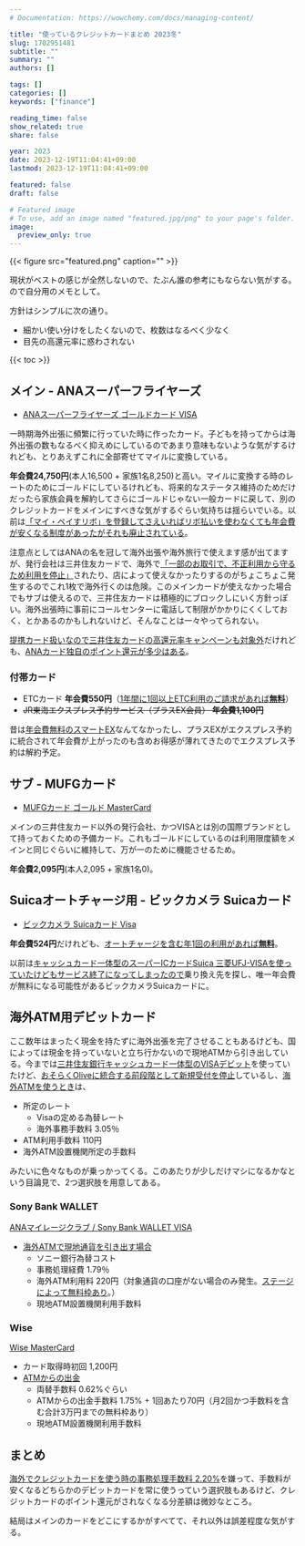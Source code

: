 ```yaml
---
# Documentation: https://wowchemy.com/docs/managing-content/

title: "使っているクレジットカードまとめ 2023冬"
slug: 1702951481
subtitle: ""
summary: ""
authors: []

tags: []
categories: []
keywords: ["finance"]

reading_time: false
show_related: true
share: false

year: 2023
date: 2023-12-19T11:04:41+09:00
lastmod: 2023-12-19T11:04:41+09:00

featured: false
draft: false

# Featured image
# To use, add an image named "featured.jpg/png" to your page's folder.
image:
  preview_only: true
---
```


{{< figure src="featured.png" caption="" >}}

現状がベストの感じが全然しないので、たぶん誰の参考にもならない気がする。ので自分用のメモとして。

方針はシンプルに次の通り。

- 細かい使い分けをしたくないので、枚数はなるべく少なく
- 目先の高還元率に惑わされない

{{< toc >}}

## メイン - ANAスーパーフライヤーズ

- [ANAスーパーフライヤーズ ゴールドカード VISA](https://www.ana.co.jp/ja/jp/amc/premium/sfc/)

一時期海外出張に頻繁に行っていた時に作ったカード。子どもを持ってからは海外出張の数もなるべく抑えめにしているのであまり意味もないような気がするけれども、とりあえずこれに全部寄せてマイルに変換している。

**年会費24,750円**(本人16,500 + 家族1名8,250)と高い。マイルに変換する時のレートのためにゴールドにしているけれども、将来的なステータス維持のためだけだったら家族会員を解約してさらにゴールドじゃない一般カードに戻して、別のクレジットカードをメインにすべきな気がするぐらい気持ちは揺らいでいる。以前は[「マイ・ペイすリボ」を登録してさえいればリボ払いを使わなくても年会費が安くなる制度があったがそれも廃止されている](https://www.smbc-card.com/mem/cardinfo/cardinfo4020279.jsp)。

注意点としてはANAの名を冠して海外出張や海外旅行で使えます感が出てますが、発行会社は三井住友カードで、海外で[「一部のお取引で、不正利用から守るため利用を停止」](https://www.smbc-card.com/mem/info/unavailable.jsp?id=shop)されたり、店によって使えなかったりするのがちょこちょこ発生するのでこれ1枚で海外行くのは危険。このメインカードが使えなかった場合でもサブは使えるので、三井住友カードは積極的にブロックしにいく方針っぽい。海外出張時に事前にコールセンターに電話して制限がかかりにくくしておく、とかあるのかもしれないけど、そんなことは一々やってられない。

[提携カード扱いなので三井住友カードの高還元率キャンペーンも対象外](https://qa.smbc-card.com/mem/detail?site=4H4A00IO&id=1508)だけれども、[ANAカード独自のポイント還元が多少はある](https://www.ana.co.jp/ja/jp/shoppingandlife/supermarket/tameru_seveneleven/)。


### 付帯カード

- ETCカード **年会費550円**（[1年間に1回以上ETC利用のご請求があれば**無料**](https://qa.smbc-card.com/mem/hojin/detail?site=4H4A00IO&category=13&id=294)）
- ~~JR東海エクスプレス予約サービス（プラスEX会員） **年会費1,100円**~~

昔は[年会費無料のスマートEX](https://jr-central.co.jp/ex/point/smart-difference/)なんてなかったし、プラスEXがエクスプレス予約に統合されて年会費が上がったのも含めお得感が薄れてきたのでエクスプレス予約は解約予定。


## サブ - MUFGカード

- [MUFGカード ゴールド MasterCard](https://www.cr.mufg.jp/landing/mufgcard/fc/071/gold/index.html)

メインの三井住友カード以外の発行会社、かつVISAとは別の国際ブランドとして持っておくための予備カード。これもゴールドにしているのは利用限度額をメインと同じぐらいに維持して、万が一のために機能させるため。

**年会費2,095円**(本人2,095 + 家族1名0)。


## Suicaオートチャージ用 - ビックカメラ Suicaカード

- [ビックカメラ Suicaカード Visa](https://www.jreast.co.jp/card/first/bic/)

**年会費524円**だけれども、[オートチャージを含む年1回の利用があれば**無料**](https://faq.viewcard.co.jp/faq/show/2943)。

以前は[キャッシュカード一体型のスーパーICカードSuica 三菱UFJ-VISAを使っていたけどもサービス終了になってしまったので](https://www.bk.mufg.jp/tsukau/credit/kaiin_minasama/syuuryou_suica/index.html)乗り換え先を探し、唯一年会費が無料になる可能性があるビックカメラSuicaカードに。



## 海外ATM用デビットカード

ここ数年はまったく現金を持たずに海外出張を完了させることもあるけども、国によっては現金を持っていないと立ち行かないので現地ATMから引き出している。今までは[三井住友銀行キャッシュカード一体型のVISAデビット](https://www.smbc.co.jp/kojin/debit/)を使っていたけど、[おそらくOliveに統合する前段階として新規受付を停止](https://www.smbc.co.jp/notice/20231020_suspension.html)しているし、[海外ATMを使うとき](https://qa.smbc.co.jp/faq/show/2141)は、

- 所定のレート
  - Visaの定める為替レート
  - 海外事務手数料 3.05％
- ATM利用手数料 110円
- 海外ATM設置機関所定の手数料

みたいに色々なものが乗っかってくる。このあたりが少しだけマシになるかなという目論見で、2つ選択肢を用意してある。

### Sony Bank WALLET

[ANAマイレージクラブ / Sony Bank WALLET VISA](https://www.ana.co.jp/ja/jp/amc/anasbw/)

- [海外ATMで現地通貨を引き出す場合](https://moneykit.net/visitor/sbw/sbw09.html)
  - ソニー銀行為替コスト
  - 事務処理経費 1.79％
  - 海外ATM利用料 220円（対象通貨の口座がない場合のみ発生。[ステージによって無料枠あり](https://moneykit.net/visitor/fx/fx28.html)。）
  - 現地ATM設置機関利用手数料

### Wise

[Wise MasterCard](https://wise.com/jp/card/)

- カード取得時初回 1,200円
- [ATMからの出金](https://wise.com/jp/pricing/card-fees)
  - 両替手数料 0.62%ぐらい
  - ATMからの出金手数料 1.75% + 1回あたり70円（月2回かつ手数料を含む合計3万円までの無料枠あり）
  - 現地ATM設置機関利用手数料

## まとめ

[海外でクレジットカードを使う時の事務処理手数料 2.20%](https://www.smbc-card.com/mem/service/sec/kaigai01.jsp)を嫌って、手数料が安くなるどちらかのデビットカードを常に使うっていう選択肢もあるけど、クレジットカードのポイント還元がされなくなる分差額は微妙なところ。

結局はメインのカードをどこにするかがすべてて、それ以外は誤差程度な気がする。
